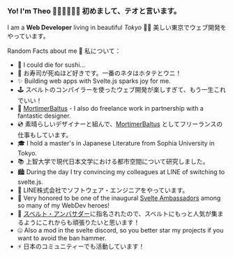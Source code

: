 ### Yo! I'm Theo 🍣🇯🇵👨🏼‍💻 初めまして、テオと言います。

I am a **Web Developer** living in beautiful  _Tokyo_ 🗼🗾 美しい東京でウェブ開発をやっています。

Random Facts about me 🙈 私について：

- 🐡 I could die for sushi... 
- 🍣 お寿司が死ぬほど好きです。一番のネタはホタテとウニ！
- ✨ Building web apps with Svelte.js sparks joy for me. 
- 🕹 スベルトのコンパイラーを使ったウェブ開発が楽しすぎて、もう一生これでいい！
- 🤖 [MortimerBaltus](https://mortimerbaltus.com) - I also do freelance work in partnership with a fantastic designer.
- 💿 素晴らしいデザイナーと組んで、[MortimerBaltus](https://mortimerbaltus.com) としてフリーランスの仕事もしています。
- 🎓 I hold a master's in Japanese Literature from Sophia University in Tokyo.
- 📚 上智大学で現代日本文学における都市空間について研究しました。
- 🏙 During the day I try convincing my colleagues at LINE of switching to svelte.js.
- 📱 LINE株式会社でソフトウェア・エンジニアをやっています。
- 👯 Very honored to be one of the inaugural [Svelte Ambassadors](https://svelte.dev/blog/accelerating-sveltes-development#:~:text=theo) among so many of my WebDev heroes!
- 👻 [スベルト・アンバサダー](https://svelte.jp/blog/accelerating-sveltes-development#:~:text=theo)に指名されたので、スベルトにもっと人気が集まるようにこれからも頑張りたいと思います！
- 🤐 Also a mod in the svelte discord, so you better star my projects if you want to avoid the ban hammer.
- ⚡ 日本のコミュニティーでも活動しています！
